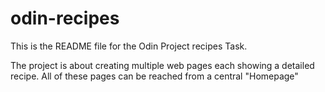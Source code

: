 # odin-recipes

This is the README file for the Odin Project recipes Task.

The project is about creating multiple web pages each showing a detailed recipe.
All of these pages can be reached from a central "Homepage"